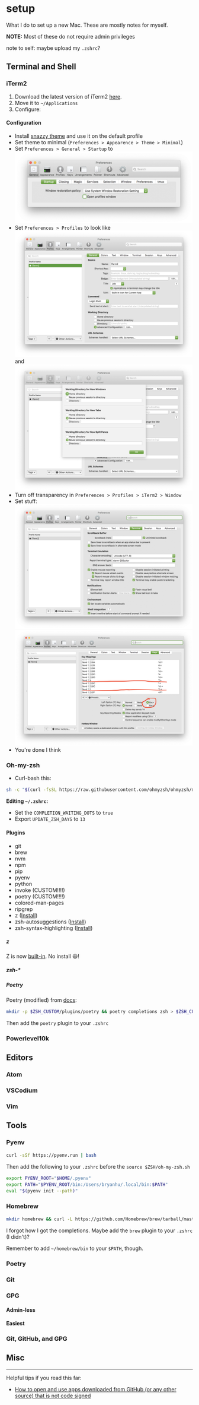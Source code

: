# setup

What I do to set up a new Mac. These are mostly notes for myself.

**NOTE:** Most of these do not require admin privileges

note to self: maybe upload my `.zshrc`?

## Terminal and Shell

### iTerm2

1. Download the latest version of iTerm2 [here](https://iterm2.com/downloads.html).
2. Move it to `~/Applications`
3. Configure:

#### Configuration

* Install [snazzy theme](https://github.com/sindresorhus/iterm2-snazzy) and use it on the default profile
* Set theme to minimal (`Preferences > Appearence > Theme > Minimal`)
* Set `Preferences > General > Startup` to
![](./iterm_general_startup.png)
 * Set `Preferences > Profiles` to look like
![](iterm_profiles.png)
and
![](iterm_profiles_working_dir_adv_conf.png)
 * Turn off transparency in `Preferences > Profiles > iTerm2 > Window`
 * Set stuff:
![](iterm_epic_term.png)
![](iterm_epic_keys.png)
 * You're done I think

### Oh-my-zsh

* Curl-bash this:
```bash
sh -c "$(curl -fsSL https://raw.githubusercontent.com/ohmyzsh/ohmyzsh/master/tools/install.sh)"
```

**Editing `~/.zshrc`:**

* Set the `COMPLETION_WAITING_DOTS` to `true`
* Export `UPDATE_ZSH_DAYS` to `13`

#### Plugins
 - git
 - brew
 - nvm
 - npm
 - pip
 - pyenv
 - python
 - invoke (CUSTOM!!!!)
 - poetry (CUSTOM!!!!)
 - colored-man-pages
 - ripgrep
 - z ([Install](#z))
 - zsh-autosuggestions ([Install](#zsh-))
 - zsh-syntax-highlighting ([Install](#zsh-))

##### z
Z is now [built-in](https://github.com/ohmyzsh/ohmyzsh/tree/master/plugins/z). No install :smiley:!

##### zsh-*

##### Poetry
Poetry (modified) from [docs](https://python-poetry.org/docs/#enable-tab-completion-for-bash-fish-or-zsh):

```bash
mkdir -p $ZSH_CUSTOM/plugins/poetry && poetry completions zsh > $ZSH_CUSTOM/plugins/poetry/_poetry
```

Then add the `poetry` plugin to your `.zshrc`

### Powerlevel10k

## Editors

### Atom

### VSCodium

### Vim

## Tools

### Pyenv

```bash
curl -sSf https://pyenv.run | bash
```

Then add the following to your `.zshrc` before the `source $ZSH/oh-my-zsh.sh`

```bash
export PYENV_ROOT="$HOME/.pyenv"
export PATH="$PYENV_ROOT/bin:/Users/bryanhu/.local/bin:$PATH"
eval "$(pyenv init --path)"
```

### Homebrew

```bash
mkdir homebrew && curl -L https://github.com/Homebrew/brew/tarball/master | tar xz --strip 1 -C homebrew
```

I forgot how I got the completions. Maybe add the `brew` plugin to your `.zshrc` (I didn't)?

Remember to add `~/homebrew/bin` to your `$PATH`, though.

### Poetry

### Git

### GPG

#### Admin-less

#### Easiest

### Git, GitHub, and GPG

## Misc

---

Helpful tips if you read this far:

 - [How to open and use apps downloaded from GitHub (or any other source) that is not code signed](https://docs.brew.sh/FAQ#the-app-cant-be-opened-because-it-is-from-an-unidentified-developer)
